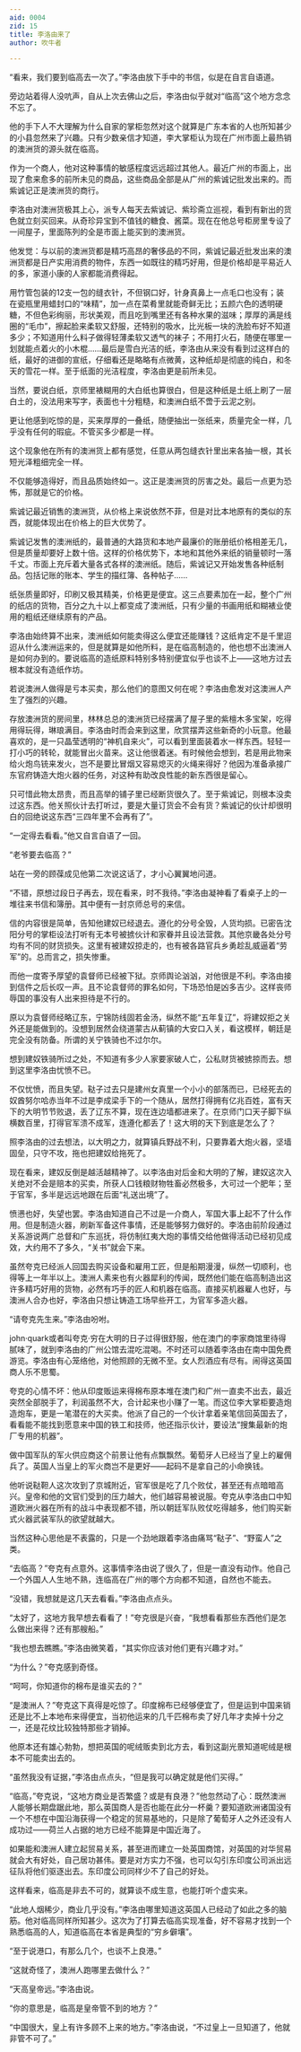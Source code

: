 ```yaml
---
aid: 0004
zid: 15
title: 李洛由来了
author: 吹牛者

---
```




  “看来，我们要到临高去一次了。”李洛由放下手中的书信，似是在自言自语道。

  旁边站着得人没吭声，自从上次去佛山之后，李洛由似乎就对“临高”这个地方念念不忘了。

  他的手下人不大理解为什么自家的掌柜忽然对这个就算是广东本省的人也所知甚少的小县忽然来了兴趣。只有少数亲信才知道，李大掌柜认为现在广州市面上最热销的澳洲货的源头就在临高。

  作为一个商人，他对这种事情的敏感程度远远超过其他人。最近广州的市面上，出现了愈来愈多的前所未见的商品，这些商品全部是从广州的紫诚记批发出来的。而紫诚记正是澳洲货的商行。

  李洛由对澳洲货极其上心，派专人每天去紫诚记、紫珍斋立巡视，看到有新出的货色就立刻买回来。从奇珍异宝到不值钱的糖食、酱菜。现在在他总号柜房里专设了一间屋子，里面陈列的全是市面上能买到的澳洲货。

  他发觉：与以前的澳洲货都是精巧高昂的奢侈品的不同，紫诚记最近批发出来的澳洲货都是日产实用消费的物件，东西一如既往的精巧好用，但是价格却是平易近人的多，家道小康的人家都能消费得起。

  用竹管包装的12支一包的缝衣针，不但钢口好，针身真鼻上一点毛口也没有；装在瓷瓶里用蜡封口的“味精”，加一点在菜肴里就能奇鲜无比；五颜六色的透明硬糖，不但色彩绚丽，形状美观，而且吃到嘴里还有各种水果的滋味；厚厚的满是线圈的“毛巾”，擦起脸来柔软又舒服，还特别的吸水，比光板一块的洗脸布好不知道多少；不知道用什么料子做得轻薄柔软又透气的袜子；不用打火石，随便在哪里一划就能点着火的小木棍……最后是雪白光洁的纸，李洛由从来没有看到过这样白的纸，最好的进御的宣纸，仔细看还是略略有点微黄，这种纸却是彻底的纯白，和冬天的雪花一样。至于纸面的光洁程度，李洛由更是前所未见。

  当然，要说白纸，京师里裱糊用的大白纸也算很白，但是这种纸是土纸上刷了一层白土的，没法用来写字，表面也十分粗糙，和澳洲白纸不啻于云泥之别。

  更让他感到吃惊的是，买来厚厚的一叠纸，随便抽出一张纸来，质量完全一样，几乎没有任何的瑕疵。不管买多少都是一样。

  这个现象他在所有的澳洲货上都有感觉，任意从两包缝衣针里出来各抽一根，其长短光泽粗细完全一样。

  不仅能够造得好，而且品质始终如一。这正是澳洲货的厉害之处。最后一点更为恐怖，那就是它的价格。

  紫诚记最近销售的澳洲货，从价格上来说依然不菲，但是对比本地原有的类似的东西，就能体现出在价格上的巨大优势了。

  紫诚记发售的澳洲纸的，最普通的大路货和本地产最廉价的账册纸价格相差无几，但是质量却要好上数十倍。这样的价格优势下，本地和其他外来纸的销量顿时一落千丈。市面上充斥着大量各式各样的澳洲纸。随后，紫诚记又开始发售各种纸制品。包括记账的账本、学生的描红簿、各种帖子……

  纸张质量即好，印刷又极其精美，价格更是便宜。这三点要素加在一起，整个广州的纸店的货物，百分之九十以上都变成了澳洲纸，只有少量的书画用纸和糊裱业使用的粗纸还继续原有的产品。

  李洛由始终算不出来，澳洲纸如何能卖得这么便宜还能赚钱？这纸肯定不是千里迢迢从什么澳洲运来的，但是就算是如他所料，是在临高制造的，他也想不出澳洲人是如何办到的。要说临高的造纸原料特别多特别便宜似乎也谈不上——这地方过去根本就没有造纸作坊。

  若说澳洲人做得是亏本买卖，那么他们的意图又何在呢？李洛由愈发对这澳洲人产生了强烈的兴趣。

  存放澳洲货的房间里，林林总总的澳洲货已经摆满了屋子里的紫檀木多宝架，吃得用得玩得，琳琅满目。李洛由时而会来到这里，欣赏摆弄这些新奇的小玩意。他最喜欢的，是一只晶莹透明的“神机自来火”，可以看到里面装着水一样东西。轻轻一打小巧的转轮，就能冒出火苗来。这让他很着迷。有时候他会想到，若是用此物来给火炮鸟铳来发火，岂不是要比冒烟又容易熄灭的火绳来得好？他因为准备承接广东官府铸造大炮火器的任务，对这种有助改良性能的新东西很是留心。

  只可惜此物太昂贵，而且高举的铺子里已经断货很久了。至于紫诚记，则根本没卖过这东西。他关照伙计去打听过，要是大量订货会不会有货？紫诚记的伙计却很明白的回绝说这东西“三四年里不会再有了”。

  “一定得去看看。”他又自言自语了一回。

  “老爷要去临高？”

  站在一旁的顾葆成见他第二次说这话了，才小心翼翼地问道。

  “不错，原想过段日子再去，现在看来，时不我待。”李洛由凝神看了看桌子上的一堆往来书信和簿册。其中便有一封京师总号的来信。

  信的内容很是简单，告知他建奴已经退去。遵化的分号全毁，人货均损。已密告沈阳分号的掌柜设法打听有无本号被掳伙计和家眷并且设法营救。其他京畿各处分号均有不同的财货损失。这里有被建奴掠走的，也有被各路官兵乡勇趁乱威逼着“劳军”的。总而言之，损失惨重。

  而他一度寄予厚望的袁督师已经被下狱。京师舆论汹汹，对他很是不利。李洛由接到信件之后长叹一声。且不论袁督师的罪名如何，下场恐怕是凶多吉少。这样丧师辱国的事没有人出来担待是不行的。

  原以为袁督师经略辽东，宁锦防线固若金汤，纵然不能“五年复辽”，将建奴拒之关外还是能做到的。没想到居然会绕道蒙古从蓟镇的大安口入关，看这模样，朝廷是完全没有防备。所谓的关宁铁骑也不过尔尔。

  想到建奴铁骑所过之处，不知道有多少人家要家破人亡，公私财货被掳掠而去。想到这里李洛由忧愤不已。

  不仅忧愤，而且失望。鞑子过去只是建州女真里一个小小的部落而已，已经死去的奴酋努尔哈赤当年不过是李成梁手下的一个随从，居然打得拥有亿兆百姓，富有天下的大明节节败退，丢了辽东不算，现在连边墙都进来了。在京师门口天子脚下纵横数百里，打得官军溃不成军，连遵化都丢了！这大明的天下到底是怎么了？

  照李洛由的过去想法，以大明之力，就算镇兵野战不利，只要靠着大炮火器，坚墙固垒，只守不攻，拖也把建奴给拖死了。

  现在看来，建奴反倒是越活越精神了。以李洛由对后金和大明的了解，建奴这次入关绝对不会是赔本的买卖，所获人口钱粮财物牲畜必然极多，大可过一个肥年；至于官军，多半是远远地跟在后面“礼送出境”了。

  愤懑也好，失望也罢。李洛由知道自己不过是一介商人，军国大事上起不了什么作用。但是制造火器，刷新军备这件事情，还是能够努力做好的。李洛由前阶段通过关系游说两广总督和广东巡抚，将仿制红夷大炮的事情交给他做得活动已经初见成效，大约用不了多久，“关书”就会下来。

  虽然夸克已经派人回国去购买设备和雇用工匠，但是船期漫漫，纵然一切顺利，也得等上一年半以上。澳洲人素来也有火器犀利的传闻，既然他们能在临高制造出这许多精巧好用的货物，必然有巧手的匠人和机器在临高。直接买机器雇人也好，与澳洲人合办也好，李洛由只想让铸造工场早些开工，为官军多造火器。

  “请夸克先生来。”李洛由吩咐。

  john·quark或者叫夸克·穷在大明的日子过得很舒服，他在澳门的李家商馆里待得腻味了，就到李洛由的广州公馆去混吃混喝。不时还可以随着李洛由在南中国免费游览。李洛由有心笼络他，对他照顾的无微不至。女人烈酒应有尽有。闹得这英国商人乐不思蜀。

  夸克的心情不坏：他从印度贩运来得棉布原本堆在澳门和广州一直卖不出去，最近突然全部脱手了，利润虽然不大，合计起来也小赚了一笔。而这位李大掌柜要造炮造炮车，更是一笔潜在的大买卖。他派了自己的一个伙计拿着亲笔信回英国去了，看看能不能找到愿意来中国的铁工和技师，他还指示伙计，要设法“搜集最新的炮厂专用的机器”。

  做中国军队的军火供应商这个前景让他有点飘飘然。葡萄牙人已经当了皇上的雇佣兵了。英国人当皇上的军火商岂不是更好——起码不是拿自己的小命换钱。

  他听说鞑靼人这次攻到了京城附近，官军很是吃了几个败仗，甚至还有点暗暗高兴。皇帝和他的文官们受到的压力越大，他们越容易被说服。夸克从李洛由口中知道欧洲火器在所有的战斗中表现都不错，所以朝廷军队败仗吃得越多，他们购买新式火器武装军队的欲望就越大。

  当然这种心思他是不表露的，只是一个劲地跟着李洛由痛骂“鞑子”、“野蛮人”之类。

  “去临高？”夸克有点意外。这事情李洛由说了很久了，但是一直没有动作。他自己一个外国人人生地不熟，连临高在广州的哪个方向都不知道，自然也不能去。

  “没错，我想就是这几天去看看。”李洛由点点头。

  “太好了，这地方我早想去看看了！”夸克很是兴奋，“我想看看那些东西他们是怎么做出来得？还有那艘船。”

  “我也想去瞧瞧。”李洛由微笑着，“其实你应该对他们更有兴趣才对。”

  “为什么？”夸克感到奇怪。

  “呵呵，你知道你的棉布是谁买去的？”

  “是澳洲人？”夸克这下真得是吃惊了。印度棉布已经够便宜了，但是运到中国来销还是比不上本地布来得便宜，当初他运来的几千匹棉布卖了好几年才卖掉十分之一，还是花纹比较独特那些才销掉。

  他原本还有雄心勃勃，想把英国的呢绒贩卖到北方去，看到这副光景知道呢绒是根本不可能卖出去的。

  “虽然我没有证据，”李洛由点点头，“但是我可以确定就是他们买得。”

  “临高，”夸克说，“这地方商业是否繁盛？或是有良港？”他忽然动了心：既然澳洲人能够长期盘踞此地，那么英国商人是否也能在此分一杯羹？要知道欧洲诸国没有一个不想在中国沿海获得一个稳定的贸易基地的，只是除了葡萄牙人之外还没有人成功过——荷兰人占据的地方已经不能算是中国近海了。

  如果能和澳洲人建立起贸易关系，甚至进而建立一处英国商馆，对英国的对华贸易就会大有好处，自己居功甚伟。要是对方实力不强，也可以勾引东印度公司派出远征队将他们驱逐出去。东印度公司同样少不了自己的好处。

  这样看来，临高是非去不可的，就算谈不成生意，也能打听个虚实来。

  “此地人烟稀少，商业几乎没有。”李洛由哪里知道这英国人已经动了如此之多的脑筋。他对临高同样所知甚少。这次为了打算去临高实现准备，好不容易才找到一个熟悉临高的人，知道临高在本省是典型的“穷乡僻壤”。

  “至于说港口，有那么几个，也谈不上良港。”

  “这就奇怪了，澳洲人跑哪里去做什么？”

  “天高皇帝远。”李洛由说。

  “你的意思是，临高是皇帝管不到的地方？”

  “中国很大，皇上有许多顾不上来的地方。”李洛由说，“不过皇上一旦知道了，他就非管不可了。”



